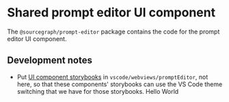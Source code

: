 # Shared prompt editor UI component

The `@sourcegraph/prompt-editor` package contains the code for the prompt editor UI component.

## Development notes

- Put [UI component storybooks](https://storybook.js.org/) in `vscode/webviews/promptEditor`, not here, so that these components' storybooks can use the VS Code theme switching that we have for those storybooks.
Hello World
